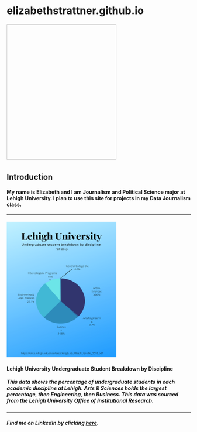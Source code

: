 # **elizabethstrattner.github.io**
###### <img scr="https://lh3.googleusercontent.com/ITh71sGW34vwDz3H8a3qrlAS3BClc7qfOrz-pvG-qzeB_57edWE7hqJ3paNL18fSn4ae5ZBV1u0CbXbPjzXWK1slZVKZTtU5F82SCtlyyMWCNQtBo38N6VdlD417hCDuu_jtZcQCXHRlwx6ZoWRAeDES2M8vKiXlKKi1SAyXhetEha7lddf36KQCEysgQSe6ToQvmRqCilHVLiveG-0DlSCLG9JZNsvlO9WWsh7Ewubmn5H31VVbuyTOkowg-rkOFF_SHgANHN34VgrDP-8SMh7BnMo8Kjg9WDT8ycq4sc_DBTT3NWMRHEpkBBJbBFSwOO3RdUQ85mIPDiXaXZjsZQozWzEixbouolR2Bz4wI9Z3r7aVpmjzOZ14pLlMbQxqs99nbGX7pfGlneKt3ikEoocULPsD1Y2rG4uGb0kJpL-UYlWQqL7mUXeAYp-YIIZXBTYqxbZqtM8UDyhS7jKEf-rC5nx9U2NvNKWD9R67C_bHBewiUpDQOD5GzhqMHy5Zzfo4RvD98HtR_ATpbAOHdiV8cArIi4OVlyE7M5NKjngilxVSEGlb53c8_DBJ84SoiKzJtbG-6C1JOF8lCgGI6JaoKZjllozj3UUWaAS2-sutsZ4icZXn_Pl_9DiTVMwy7DxRDJn9SeQw4UCKrc8l-BpNklOVJOajhZwGptW4wKK1yQjn_EPPISSAvLJEirhJ1FEHkY-QY40I9DQTn5hmf3Neeg=w1088-h1450-no?authuser=0" width="300" height="370" /> 
## **Introduction**
#### My name is Elizabeth and I am Journalism and Political Science major at Lehigh University. I plan to use this site for projects in my Data Journalism class.
___
#### <img src="https://github.com/elizabethstrattner/elizabethstrattner.github.io/blob/main/J025graph.png?raw=true" width="300" height="370" />
#### **Lehigh University Undergraduate Student Breakdown by Discipline**
##### This data shows the percentage of undergraduate students in each academic discipline at Lehigh. Arts & Sciences holds the largest percentage, then Engineering, then Business. This data was sourced from the Lehigh University Office of Institutional Research.
___
##### Find me on LinkedIn by clicking [here](https://www.linkedin.com/in/elizabeth-strattner).
